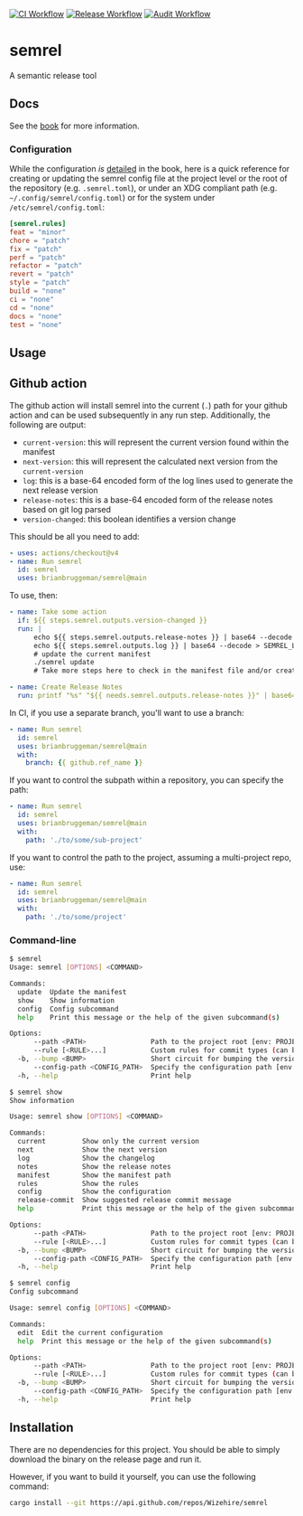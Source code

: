 [![CI Workflow](https://github.com/brianbruggeman/semrel/actions/workflows/ci.yml/badge.svg)](https://github.com/brianbruggeman/semrel/actions/workflows/ci.yml)
[![Release Workflow](https://github.com/brianbruggeman/semrel/actions/workflows/release.yml/badge.svg)](https://github.com/brianbruggeman/semrel/actions/workflows/release.yml)
[![Audit Workflow](https://github.com/brianbruggeman/semrel/actions/workflows/audit.yml/badge.svg)](https://github.com/brianbruggeman/semrel/actions/workflows/audit.yml)


# semrel
A semantic release tool

## Docs

See the [book](./docs/src/SUMMARY.md) for more information.

### Configuration

While the configuration _is_ [detailed]((./docs/src/configuration.md)) in the book, here is a quick reference for creating or updating the semrel config file at the project level or the root of the repository (e.g. `.semrel.toml`), or under an XDG compliant path (e.g. `~/.config/semrel/config.toml`) or for the system under `/etc/semrel/config.toml`:

```toml
[semrel.rules]
feat = "minor"
chore = "patch"
fix = "patch"
perf = "patch"
refactor = "patch"
revert = "patch"
style = "patch"
build = "none"
ci = "none"
cd = "none"
docs = "none"
test = "none"
```
## Usage

## Github action

The github action will install semrel into the current (`.`) path for your github action and can be used subsequently in any run step.  Additionally, the following are output:

- `current-version`:  this will represent the current version found within the manifest
- `next-version`: this will represent the calculated next version from the `current-version`
- `log`: this is a base-64 encoded form of the log lines used to generate the next release version
- `release-notes`: this is a base-64 encoded form of the release notes based on git log parsed
- `version-changed`: this boolean identifies a version change

This should be all you need to add:

```yaml
- uses: actions/checkout@v4
- name: Run semrel
  id: semrel
  uses: brianbruggeman/semrel@main
```

To use, then:
```yaml
- name: Take some action
  if: ${{ steps.semrel.outputs.version-changed }}
  run: |
      echo ${{ steps.semrel.outputs.release-notes }} | base64 --decode > SEMREL_RELEASE_NOTES.md
      echo ${{ steps.semrel.outputs.log }} | base64 --decode > SEMREL_LOG.md
      # update the current manifest
      ./semrel update
      # Take more steps here to check in the manifest file and/or create a release

- name: Create Release Notes
  run: printf "%s" "${{ needs.semrel.outputs.release-notes }}" | base64 --decode > release-notes-${{ needs.semrel.outputs.next-version }}.md
```

In CI, if you use a separate branch, you'll want to use a branch:

```yaml
- name: Run semrel
  id: semrel
  uses: brianbruggeman/semrel@main
  with:
    branch: {{ github.ref_name }}
```

If you want to control the subpath within a repository, you can specify the path:

```yaml
- name: Run semrel
  id: semrel
  uses: brianbruggeman/semrel@main
  with:
    path: './to/some/sub-project'
```

If you want to control the path to the project, assuming a multi-project repo, use:

```yaml
- name: Run semrel
  id: semrel
  uses: brianbruggeman/semrel@main
  with:
    path: './to/some/project'
```

### Command-line

```bash
$ semrel
Usage: semrel [OPTIONS] <COMMAND>

Commands:
  update  Update the manifest
  show    Show information
  config  Config subcommand
  help    Print this message or the help of the given subcommand(s)

Options:
      --path <PATH>                Path to the project root [env: PROJECT_PATH=] [default: .]
      --rule [<RULE>...]           Custom rules for commit types (can be comma separated) [env: SEMREL_RULES=]
  -b, --bump <BUMP>                Short circuit for bumping the version [env: SEMREL_BUMP=] [possible values: major, minor, patch, none]
      --config-path <CONFIG_PATH>  Specify the configuration path [env: SEMREL_CONFIG_PATH=]
  -h, --help                       Print help
```

```bash
$ semrel show
Show information

Usage: semrel show [OPTIONS] <COMMAND>

Commands:
  current         Show only the current version
  next            Show the next version
  log             Show the changelog
  notes           Show the release notes
  manifest        Show the manifest path
  rules           Show the rules
  config          Show the configuration
  release-commit  Show suggested release commit message
  help            Print this message or the help of the given subcommand(s)

Options:
      --path <PATH>                Path to the project root [env: PROJECT_PATH=] [default: .]
      --rule [<RULE>...]           Custom rules for commit types (can be comma separated) [env: SEMREL_RULES=]
  -b, --bump <BUMP>                Short circuit for bumping the version [env: SEMREL_BUMP=] [possible values: major, minor, patch, none]
      --config-path <CONFIG_PATH>  Specify the configuration path [env: SEMREL_CONFIG_PATH=]
  -h, --help                       Print help
```

```bash
$ semrel config
Config subcommand

Usage: semrel config [OPTIONS] <COMMAND>

Commands:
  edit  Edit the current configuration
  help  Print this message or the help of the given subcommand(s)

Options:
      --path <PATH>                Path to the project root [env: PROJECT_PATH=] [default: .]
      --rule [<RULE>...]           Custom rules for commit types (can be comma separated) [env: SEMREL_RULES=]
  -b, --bump <BUMP>                Short circuit for bumping the version [env: SEMREL_BUMP=] [possible values: major, minor, patch, none]
      --config-path <CONFIG_PATH>  Specify the configuration path [env: SEMREL_CONFIG_PATH=]
  -h, --help                       Print help
```


## Installation

There are no dependencies for this project.  You should be able to simply download the binary on the release page and run it.

However, if you want to build it yourself, you can use the following command:

```bash
cargo install --git https://api.github.com/repos/Wizehire/semrel
```
